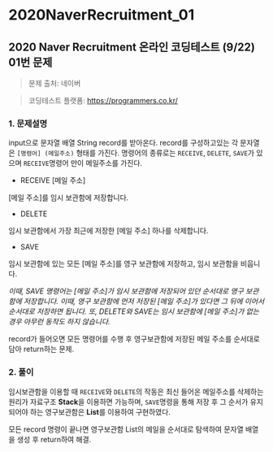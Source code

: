 # 2020NaverRecruitment_01

## 2020 Naver Recruitment  온라인 코딩테스트 (9/22) 01번 문제

> 문제 출처: 네이버

> 코딩테스트 플랫폼: https://programmers.co.kr/

### 1. 문제설명

input으로 문자열 배열 String record를 받아온다. record를 구성하고있는 각 문자열은 `[명령어] (메일주소)` 형태를 가진다. 명령어의 종류로는 `RECEIVE`, `DELETE`, `SAVE`가 있으며 `RECEIVE`명령어 만이 메일주소를 가진다.

* RECEIVE [메일 주소]	

[메일 주소]를 임시 보관함에 저장합니다.
* DELETE	

임시 보관함에서 가장 최근에 저장한 [메일 주소] 하나를 삭제합니다.
* SAVE	

임시 보관함에 있는 모든 [메일 주소]를 영구 보관함에 저장하고, 임시 보관함을 비웁니다.


*이때, SAVE 명령어는 [메일 주소]가 임시 보관함에 저장되어 있던 순서대로 영구 보관함에 저장합니다. 이때, 영구 보관함에 먼저 저장된 [메일 주소]가 있다면 그 뒤에 이어서 순서대로 저장하면 됩니다. 또, DELETE와 SAVE는 임시 보관함에 [메일 주소]가 없는 경우 아무런 동작도 하지 않습니다.*

record가 들어오면 모든 명령어를 수행 후 영구보관함에 저장된 메일 주소를 순서대로 담아 return하는 문제.

### 2. 풀이

임시보관함을 이용할 때 `RECEIVE`와 `DELETE`의 작동은 최신 들어온 메일주소를 삭제하는 원리가 자료구조 **Stack**을 이용하면 가능하며, `SAVE`명령을 통해 저장 후 그 순서가 유지되어야 하는 영구보관함은 **List**를 이용하여 구현하였다.

모든 record 명령이 끝나면 영구보관함 List의 메일을 순서대로 탐색하여 문자열 배열을 생성 후 return하여 해결.
